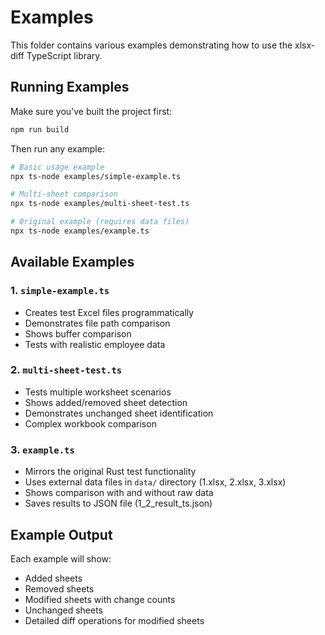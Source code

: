 # Examples

This folder contains various examples demonstrating how to use the xlsx-diff TypeScript library.

## Running Examples

Make sure you've built the project first:
```bash
npm run build
```

Then run any example:
```bash
# Basic usage example
npx ts-node examples/simple-example.ts

# Multi-sheet comparison
npx ts-node examples/multi-sheet-test.ts

# Original example (requires data files)
npx ts-node examples/example.ts
```

## Available Examples

### 1. `simple-example.ts`
- Creates test Excel files programmatically
- Demonstrates file path comparison
- Shows buffer comparison
- Tests with realistic employee data

### 2. `multi-sheet-test.ts`  
- Tests multiple worksheet scenarios
- Shows added/removed sheet detection
- Demonstrates unchanged sheet identification
- Complex workbook comparison

### 3. `example.ts`
- Mirrors the original Rust test functionality
- Uses external data files in `data/` directory (1.xlsx, 2.xlsx, 3.xlsx)
- Shows comparison with and without raw data
- Saves results to JSON file (1_2_result_ts.json)

## Example Output

Each example will show:
- Added sheets
- Removed sheets  
- Modified sheets with change counts
- Unchanged sheets
- Detailed diff operations for modified sheets
